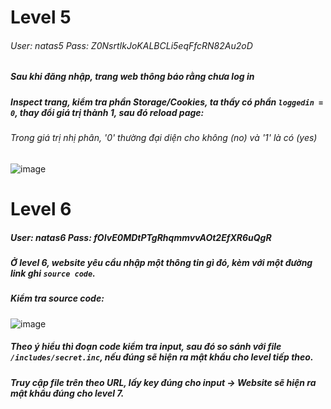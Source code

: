 # Level 5
###### User: *natas5* Pass: *Z0NsrtIkJoKALBCLi5eqFfcRN82Au2oD*
##### Sau khi đăng nhập, trang web thông báo rằng chưa log in
##### Inspect trang, kiểm tra phần Storage/Cookies, ta thấy có phần `loggedin = 0`, thay đổi giá trị thành 1, sau đó reload page:
###### Trong giá trị nhị phân, '0' thường đại diện cho không (no) và '1' là có (yes)
![image](https://github.com/WildSaul/Over-the-Wire-write-up/assets/155133173/0381106c-ff1d-4d86-9233-aa49dc9b777d)
#
# Level 6
##### User: *natas6* Pass: *fOIvE0MDtPTgRhqmmvvAOt2EfXR6uQgR*
##### Ở level 6, website yêu cầu nhập một thông tin gì đó, kèm với một đường link ghi `source code`.
##### Kiểm tra source code:
![image](https://github.com/WildSaul/Over-the-Wire-write-up/assets/155133173/511257e5-1d7f-475d-87c2-1412257f1f17)
##### Theo ý hiểu thì đoạn code kiểm tra input, sau đó so sánh với file `/includes/secret.inc`, nếu đúng sẽ hiện ra mật khẩu cho level tiếp theo.
##### Truy cập file trên theo URL, lấy key đúng cho input -> Website sẽ hiện ra mật khẩu đúng cho level 7.

